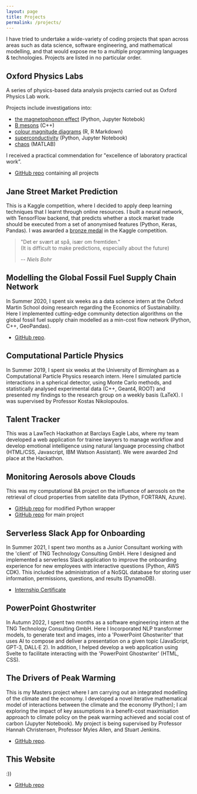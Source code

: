 ```yaml
---
layout: page
title: Projects
permalink: /projects/
---
```


I have tried to undertake a wide-variety of coding projects that span across areas such as data science, software engineering, and mathematical modelling, and that would expose me to a multiple programming languages & technologies. Projects are listed in no particular order.

## Oxford Physics Labs

A series of physics-based data analysis projects carried out as Oxford Physics Lab work.

Projects include investigations into:
- [the magnetophonon effect](https://a5v.github.io/personal-website/assets/files/magnetophonon_effect_report.pdf) (Python, Jupyter Notebok)
- [B mesons](https://a5v.github.io/personal-website/assets/files/NP10_mini_project_report.pdf)  (C++)
- [colour magnitude diagrams](https://a5v.github.io/personal-website/assets/files/colour_magnitude_diagrams_report.pdf) (R, R Markdown)
- [superconductivity](https://a5v.github.io/personal-website/assets/files/superconductivity_report.pdf) (Python, Jupyter Notebook)
- [chaos](https://a5v.github.io/personal-website/assets/files/chaos_lab_report.pdf) (MATLAB)

I received a practical commendation for "excellence of laboratory practical work”.

- [GitHub repo](https://github.com/a5v/oxford-physics-labs) containing all projects

## Jane Street Market Prediction

This is a Kaggle competition, where I decided to apply deep learning techniques that I learnt through online resources. I built a neural network, with TensorFlow backend, that predicts whether a stock market trade should be executed from a set of anonymised features (Python, Keras, Pandas). I was awarded a [bronze medal](https://www.kaggle.com/maxpower742) in the Kaggle competition.

> "Det er svært at spå, især om fremtiden." \
> (It is difficult to make predictions, especially about the future)
>
> -- <cite> Niels Bohr <cite>

## Modelling the Global Fossil Fuel Supply Chain Network

In Summer 2020, I spent six weeks as a data science intern at the Oxford Martin School doing research regarding the Economics of Sustainability. Here I implemented cutting-edge community detection algorithms on the global fossil fuel supply chain modelled as a min-cost flow network (Python, C++, GeoPandas).

- [GitHub repo](https://github.com/Lkruitwagen/global-fossil-fuel-supply-chain).

## Computational Particle Physics

In Summer 2019, I spent six weeks at the University of Birmingham as a Computational Particle Physics research intern. Here I simulated particle interactions in a spherical detector, using Monte Carlo methods, and statistically analysed experimental data (C++, Geant4, ROOT) and presented my findings to the research group on a weekly basis (LaTeX). I was supervised by Professor Kostas Nikolopoulos.

## Talent Tracker

This was a LawTech Hackathon at Barclays Eagle Labs, where my team developed a web application for trainee lawyers to manage workflow and develop emotional intelligence using natural language processing chatbot (HTML/CSS, Javascript, IBM Watson Assistant). We were awarded 2nd place at the Hackathon.

## Monitoring Aerosols above Clouds

This was my computational BA project on the influence of aerosols on the retrieval of cloud properties from satellite data (Python, FORTRAN, Azure).

- [GitHub repo](https://github.com/a5v/pyDISORT) for modified Python wrapper
- [GitHub repo](https://github.com/a5v/aerosols-above-clouds) for main project

## Serverless Slack App for Onboarding

In Summer 2021, I spent two months as a Junior Consultant working with the 'client' of TNG Technology Consulting GmbH. Here I designed and implemented a serverless Slack application to improve the onboarding experience for new employees with interactive questions (Python, AWS CDK). This included the administration of a NoSQL database for storing user information, permissions, questions, and results (DynamoDB).

- [Internship Certificate](https://a5v.github.io/personal-website/assets/files/good_machine_internship_certificate.pdf)

## PowerPoint Ghostwriter

In Autumn 2022, I spent two months as a software engineering intern at the TNG Technology Consulting GmbH. Here I Incorporated NLP transformer models, to generate text and images, into a 'PowerPoint Ghostwriter' that uses AI to compose and deliver a presentation on a given topic (JavaScript, GPT-3, DALL·E 2). In addition, I helped develop a web application using Svelte to facilitate interacting with the 'PowerPoint Ghostwriter' (HTML, CSS).

## The Drivers of Peak Warming

This is my Masters project where I am carrying out an integrated modelling of the climate and the economy. I developed a novel iterative mathematical model of interactions between the climate and the economy (Python); I am exploring the impact of key assumptions in a benefit-cost maximisation approach to climate policy on the peak warming achieved and social cost of carbon (Jupyter Notebook). My project is being supervised by Professor Hannah Christensen, Professor Myles Allen, and Stuart Jenkins.

- [GitHub repo](https://github.com/a5v/drivers-of-peak-warming).

## This Website

:))

- [GitHub repo](https://github.com/a5v/personal-website)
